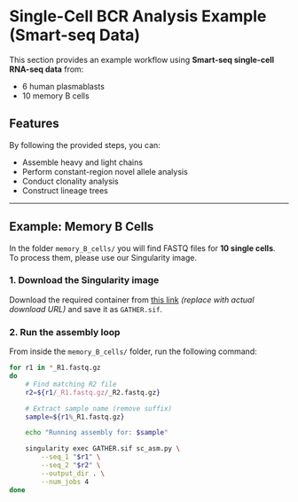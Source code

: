 # Single-Cell BCR Analysis Example (Smart-seq Data)

This section provides an example workflow using **Smart-seq single-cell RNA-seq data** from:  
- 6 human plasmablasts  
- 10 memory B cells  

## Features

By following the provided steps, you can:  
- Assemble heavy and light chains  
- Perform constant-region novel allele analysis  
- Conduct clonality analysis  
- Construct lineage trees  

---

## Example: Memory B Cells

In the folder `memory_B_cells/` you will find FASTQ files for **10 single cells**.  
To process them, please use our Singularity image.

### 1. Download the Singularity image
Download the required container from [this link](#) *(replace with actual download URL)* and save it as `GATHER.sif`.

### 2. Run the assembly loop
From inside the `memory_B_cells/` folder, run the following command:

```bash
for r1 in *_R1.fastq.gz
do
    # Find matching R2 file
    r2=${r1/_R1.fastq.gz/_R2.fastq.gz}

    # Extract sample name (remove suffix)
    sample=${r1%_R1.fastq.gz}

    echo "Running assembly for: $sample"

    singularity exec GATHER.sif sc_asm.py \
        --seq_1 "$r1" \
        --seq_2 "$r2" \
        --output_dir . \
        --num_jobs 4
done
